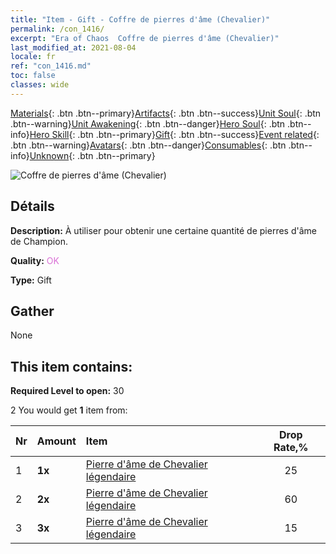 ```yaml
---
title: "Item - Gift - Coffre de pierres d'âme (Chevalier)"
permalink: /con_1416/
excerpt: "Era of Chaos  Coffre de pierres d'âme (Chevalier)"
last_modified_at: 2021-08-04
locale: fr
ref: "con_1416.md"
toc: false
classes: wide
---
```

 [Materials](/ItemsFR/){: .btn .btn--primary}[Artifacts](/ItemsFR/Artifacts/){: .btn .btn--success}[Unit Soul](/ItemsFR/UnitSoul/){: .btn .btn--warning}[Unit Awakening](/ItemsFR/UnitAwakening/){: .btn .btn--danger}[Hero Soul](/ItemsFR/HeroSoul/){: .btn .btn--info}[Hero Skill](/ItemsFR/HeroSkill/){: .btn .btn--primary}[Gift](/ItemsFR/Gift/){: .btn .btn--success}[Event related](/ItemsFR/Events/){: .btn .btn--warning}[Avatars](/ItemsFR/Avatars/){: .btn .btn--danger}[Consumables](/ItemsFR/Consumables/){: .btn .btn--info}[Unknown](/ItemsFR/Unknown/){: .btn .btn--primary}

 ![Coffre de pierres d'âme (Chevalier)](/images/t/i_907028.png)

## Détails
 **Description:** À utiliser pour obtenir une certaine quantité de pierres d'âme de Champion.

 **Quality:** <span style="color: #DA70D6">OK</span>

 **Type:** Gift

## Gather

  None

## This item contains:

 **Required Level to open:** 30

 2 You would get **1** item  from:

  | Nr | Amount |     Item    | Drop Rate,% |
  |:---|:-------|:------------|:---------:|
  | 1 |  **1x** | [Pierre d'âme de Chevalier légendaire](/ItemsFR/unt_287/) | 25 | 
  | 2 |  **2x** | [Pierre d'âme de Chevalier légendaire](/ItemsFR/unt_287/) | 60 | 
  | 3 |  **3x** | [Pierre d'âme de Chevalier légendaire](/ItemsFR/unt_287/) | 15 | 
